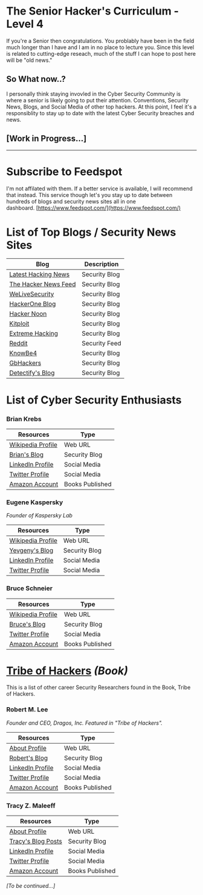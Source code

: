 # The Senior Hacker's Curriculum - Level 4

If you're a Senior then congratulations. You problably have been in the field much longer than I have and I am in no place to lecture you. Since this level is related to cutting-edge reseach, much of the stuff I can hope to post here will be "old news."

## So What now..?

I personally think staying invovled in the Cyber Security Community is where a senior is likely going to put their attention. Conventions, Security News, Blogs, and Social Media of other top hackers. At this point, I feel it's a responsiblity to stay up to date with the latest Cyber Security breaches and news.

## [Work in Progress...]

---

# Subscribe to Feedspot

I'm not affilated with them. If a better service is available, I will recommend that instead. This service though let's you stay up to date between hundreds of blogs and security news sites all in one dashboard. [https://www.feedspot.com/](https://www.feedspot.com/)

# List of Top Blogs / Security News Sites

|Blog|Description|
|---|---|
|[Latest Hacking News](https://latesthackingnews.com/category/cyber-security-news/)|Security Blog|
|[The Hacker News Feed](https://feeds.feedburner.com/TheHackersNews)|Security Blog|
|[WeLiveSecurity](https://www.welivesecurity.com/)|Security Blog|
|[HackerOne Blog](https://www.hackerone.com/blog)|Security Blog|
|[Hacker Noon](https://hackernoon.com/)|Security Blog|
|[Kitploit](https://www.kitploit.com/)|Security Blog|
|[Extreme Hacking](http://blog.extremehacking.org/)|Security Blog|
|[Reddit](https://www.reddit.com/r/hacking/)|Security Feed|
|[KnowBe4](https://blog.knowbe4.com/)|Security Blog|
|[GbHackers](https://gbhackers.com/)|Security Blog|
|[Detectify's Blog](https://blog.detectify.com/)|Security Blog|

# List of Cyber Security Enthusiasts

### Brian Krebs

|Resources|Type|
|---|---|
|[Wikipedia Profile](https://en.wikipedia.org/wiki/Brian_Krebs)|Web URL|
|[Brian's Blog](https://krebsonsecurity.com/)|Security Blog|
|[LinkedIn Profile](https://www.linkedin.com/in/bkrebs/)|Social Media|
|[Twitter Profile](https://twitter.com/briankrebs?ref_src=twsrc%5Egoogle%7Ctwcamp%5Eserp%7Ctwgr%5Eauthor)|Social Media|
|[Amazon Account](https://www.amazon.com/Brian-Krebs/e/B00MSE86TI%3Fref=dbs_a_mng_rwt_scns_share)|Books Published|

### Eugene Kaspersky

_Founder of Kaspersky Lab_

|Resources|Type|
|---|---|
|[Wikipedia Profile](https://en.wikipedia.org/wiki/Eugene_Kaspersky)|Web URL|
|[Yevgeny's Blog](https://eugene.kaspersky.com/)|Security Blog|
|[LinkedIn Profile](https://www.linkedin.com/in/eugenekaspersky/)|Social Media|
|[Twitter Profile](https://twitter.com/e_kaspersky)|Social Media|

### Bruce Schneier

|Resources|Type|
|---|---|
|[Wikipedia Profile](https://en.wikipedia.org/wiki/Bruce_Schneier)|Web URL|
|[Bruce's Blog](https://www.schneier.com/blog/archives/2021/01/backdoor-in-zyxel-firewalls-and-gateways.html)|Security Blog|
|[Twitter Profile](https://twitter.com/schneierblog)|Social Media|
|[Amazon Account](https://www.amazon.com/Bruce-Schneier/e/B000AP7EVS)|Books Published|

# [Tribe of Hackers](https://www.amazon.com/Tribe-Hackers-Cybersecurity-Advice-World-dp-1119643376/dp/1119643376/ref=dp_ob_title_bk) _(Book)_

This is a list of other career Security Researchers found in the Book, Tribe of Hackers.

### Robert M. Lee

_Founder and CEO, Dragos, Inc. Featured in "Tribe of Hackers"._

|Resources|Type|
|---|---|
|[About Profile](http://www.robertmlee.org/)|Web URL|
|[Robert's Blog](http://www.robertmlee.org/blog/)|Security Blog|
|[LinkedIn Profile](https://www.linkedin.com/in/robmichaellee/)|Social Media|
|[Twitter Profile](https://twitter.com/RobertMLee?ref_src=twsrc%5Egoogle%7Ctwcamp%5Eserp%7Ctwgr%5Eauthor)|Social Media|
|[Amazon Account](https://www.amazon.com/Robert-M.-Lee/e/B00F1Y1L6C%3Fref=dbs_a_mng_rwt_scns_share)|Books Published|

### Tracy Z. Maleeff

|Resources|Type|
|---|---|
|[About Profile](https://reciprocitylabs.com/tracy-z-maleeff/)|Web URL|
|[Tracy's Blog Posts](https://blog.paloaltonetworks.com/author/tracy-z-maleeff/)|Security Blog|
|[LinkedIn Profile](https://www.linkedin.com/in/robmichaellee/)|Social Media|
|[Twitter Profile](https://twitter.com/RobertMLee?ref_src=twsrc%5Egoogle%7Ctwcamp%5Eserp%7Ctwgr%5Eauthor)|Social Media|
|[Amazon Account](https://www.amazon.com/Robert-M.-Lee/e/B00F1Y1L6C%3Fref=dbs_a_mng_rwt_scns_share)|Books Published|

_[To be continued...]_